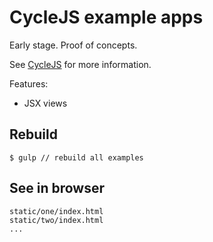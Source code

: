 # CycleJS example apps

Early stage. Proof of concepts.

See [CycleJS](https://github.com/staltz/cycle) for more information.

Features:
* JSX views

## Rebuild

```
$ gulp // rebuild all examples
```

## See in browser

```
static/one/index.html
static/two/index.html
...
```

